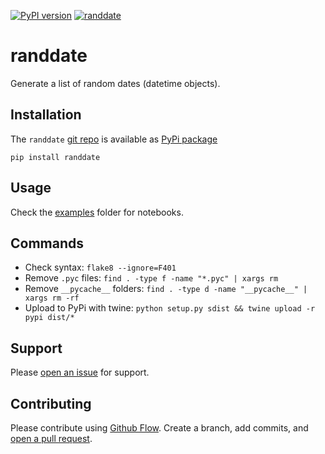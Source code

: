 [![PyPI version](https://badge.fury.io/py/randdate.svg)](https://badge.fury.io/py/randdate)
[![randdate](https://snyk.io/advisor/python/randdate/badge.svg)](https://snyk.io/advisor/python/randdate)


# randdate
Generate a list of random dates (datetime objects).


## Installation
The `randdate` [git repo](http://github.com/kmedian/randdate) is available as [PyPi package](https://pypi.org/project/randdate)

```
pip install randdate
```


## Usage
Check the [examples](examples) folder for notebooks.


## Commands
* Check syntax: `flake8 --ignore=F401`
* Remove `.pyc` files: `find . -type f -name "*.pyc" | xargs rm`
* Remove `__pycache__` folders: `find . -type d -name "__pycache__" | xargs rm -rf`
* Upload to PyPi with twine: `python setup.py sdist && twine upload -r pypi dist/*`


## Support
Please [open an issue](https://github.com/kmedian/randdate/issues/new) for support.


## Contributing
Please contribute using [Github Flow](https://guides.github.com/introduction/flow/). Create a branch, add commits, and [open a pull request](https://github.com/kmedian/randdate/compare/).
